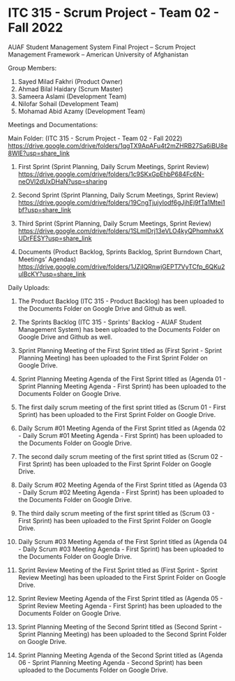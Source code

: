 # ITC 315 - Scrum Project - Team 02 - Fall 2022

AUAF Student Management System
Final Project – Scrum Project Management Framework – American University of Afghanistan

Group Members:
1.	Sayed Milad Fakhri (Product Owner)
2.	Ahmad Bilal Haidary (Scrum Master)
3.	Sameera Aslami (Development Team)
4.	Nilofar Sohail (Development Team)
5.	Mohamad Abid Azamy (Development Team)


Meetings and Documentations:

Main Folder: (ITC 315 - Scrum Project - Team 02 - Fall 2022) 
https://drive.google.com/drive/folders/1qgTX9ApAFu4t2mZHRB27Sa6iBU8e8WlE?usp=share_link

1.	First Sprint (Sprint Planning, Daily Scrum Meetings, Sprint Review) 
https://drive.google.com/drive/folders/1c9SKxGpEhbP684Fc6N-neOVl2dUxDHaN?usp=sharing

2.	Second Sprint (Sprint Planning, Daily Scrum Meetings, Sprint Review)
https://drive.google.com/drive/folders/19CngTjujyIodf6gJjhEj9fTa1Mtei1bf?usp=share_link

3.	Third Sprint (Sprint Planning, Daily Scrum Meetings, Sprint Review)
https://drive.google.com/drive/folders/1SLmlDrj13eVLO4kyQPhqmhxkXUDrFESY?usp=share_link

4.	Documents (Product Backlog, Sprints Backlog, Sprint Burndown Chart, Meetings’ Agendas)
https://drive.google.com/drive/folders/1JZjIQRnwjGEPT7VyTCfp_6QKu2ulBcKY?usp=share_link

Daily Uploads:
1. The Product Backlog (ITC 315 - Product Backlog) has been uploaded to the Documents Folder on Google Drive and Github as well.
2. The Sprints Backlog (ITC 315 - Sprints' Backlog - AUAF Student Management System) has been uploaded to the Documents Folder on Google Drive and Github as well. 
3. Sprint Planning Meeting of the First Sprint titled as (First Sprint - Sprint Planning Meeting) has been uploaded to the First Sprint Folder on Google Drive.
4. Sprint Planning Meeting Agenda of the First Sprint titled as (Agenda 01 - Sprint Planning Meeting Agenda - First Sprint) has been uploaded to the Documents Folder on Google Drive.
5. The first daily scrum meeting of the first sprint titled as (Scrum 01 - First Sprint) has been uploaded to the First Sprint Folder on Google Drive.
6. Daily Scrum #01 Meeting Agenda of the First Sprint titled as (Agenda 02 - Daily Scrum #01 Meeting Agenda - First Sprint) has been uploaded to the Documents Folder on Google Drive.
7. The second daily scrum meeting of the first sprint titled as (Scrum 02 - First Sprint) has been uploaded to the First Sprint Folder on Google Drive.
8. Daily Scrum #02 Meeting Agenda of the First Sprint titled as (Agenda 03 - Daily Scrum #02 Meeting Agenda - First Sprint) has been uploaded to the Documents Folder on Google Drive.
9. The third daily scrum meeting of the first sprint titled as (Scrum 03 - First Sprint) has been uploaded to the First Sprint Folder on Google Drive.
10. Daily Scrum #03 Meeting Agenda of the First Sprint titled as (Agenda 04 - Daily Scrum #03 Meeting Agenda - First Sprint) has been uploaded to the Documents Folder on Google Drive.
11. Sprint Review Meeting of the First Sprint titled as (First Sprint - Sprint Review Meeting) has been uploaded to the First Sprint Folder on Google Drive.
12. Sprint Review Meeting Agenda of the First Sprint titled as (Agenda 05 - Sprint Review Meeting Agenda - First Sprint) has been uploaded to the Documents Folder on Google Drive.

13. Sprint Planning Meeting of the Second Sprint titled as (Second Sprint - Sprint Planning Meeting) has been uploaded to the Second Sprint Folder on Google Drive.
14. Sprint Planning Meeting Agenda of the Second Sprint titled as (Agenda 06 - Sprint Planning Meeting Agenda - Second Sprint) has been uploaded to the Documents Folder on Google Drive.
